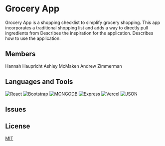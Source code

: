 # Grocery App

Grocery App is a shopping checklist to simplify grocery shopping. This app incorporates a traditional shopping list and adds a way to directly pull ingredients from 
Describes the inspiration for the application.
Describes how to use the application.

## Members
Hannah Haupricht 
Ashley McMaken
Andrew Zimmerman

## Languages and Tools

[![React][React.js]][React-url]
[![Bootstrap][Bootstrap.com]][Bootstrap-url]
[![MONGODB][MONGODB]][MONGODB-url]
[![Express][Express]][Express-url]
[![Vercel][Vercel]][Vercel-url]
[![JSON][JSON]][JSON-url]



## Issues




## License

[MIT](https://choosealicense.com/licenses/mit/)

<!-- Makdown links and images-->
[React.js]: https://img.shields.io/badge/React-20232A?style=for-the-badge&logo=react&logoColor=61DAFB
[React-url]: https://reactjs.org/
[Bootstrap.com]: https://img.shields.io/badge/Bootstrap-563D7C?style=for-the-badge&logo=bootstrap&logoColor=white
[Bootstrap-url]: https://getbootstrap.com
[MONGODB]:https://img.shields.io/badge/MONGODB-00684a?style=for-the-badge&logo=MONGODB&logoColor=WHITE
[MONGODB-url]: https://www.mongodb.com/
[Express]: https://img.shields.io/badge/EXPRESS-303030?style=for-the-badge&logo=EXPRESS&logoColor=WHITE
[Express-url]: https://expressjs.com/
[Vercel]: https://img.shields.io/badge/Vercel-303030?style=for-the-badge&logo=Vercel&logoColor=WHITE
[Vercel-url]: https://vercel.com/
[JSON]: https://img.shields.io/badge/JSON-303030?style=for-the-badge&logo=JSON&logoColor=WHITE
[JSON-url]: https://www.json.org/json-en.html
